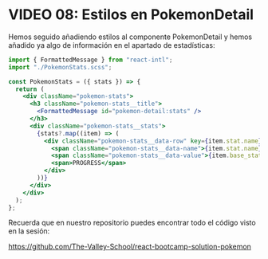 # VIDEO 08: Estilos en PokemonDetail

Hemos seguido añadiendo estilos al componente PokemonDetail y hemos añadido ya algo de información en el apartado de estadísticas:

```jsx
import { FormattedMessage } from "react-intl";
import "./PokemonStats.scss";

const PokemonStats = ({ stats }) => {
  return (
    <div className="pokemon-stats">
      <h3 className="pokemon-stats__title">
        <FormattedMessage id="pokemon-detail:stats" />
      </h3>
      <div className="pokemon-stats__stats">
        {stats?.map((item) => (
          <div className="pokemon-stats__data-row" key={item.stat.name}>
            <span className="pokemon-stats__data-name">{item.stat.name}</span>
            <span className="pokemon-stats__data-value">{item.base_stat}</span>
            <span>PROGRESS</span>
          </div>
        ))}
      </div>
    </div>
  );
};
```

Recuerda que en nuestro repositorio puedes encontrar todo el código visto en la sesión:

<https://github.com/The-Valley-School/react-bootcamp-solution-pokemon>
